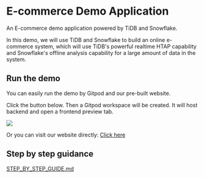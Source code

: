 # E-commerce Demo Application

An E-commerce demo application powered by TiDB and Snowflake.

In this demo, we will use TiDB and Snowflake to build an online e-commerce system, which will use TiDB's powerful realtime HTAP capability and Snowflake's offline analysis capability for a large amount of data in the system.

## Run the demo

You can easily run the demo by Gitpod and our pre-built website.

Click the button below. Then a Gitpod workspace will be created. It will host backend and open a frontend preview tab.

<a href="https://gitpod.io/#https://github.com/Mini256/tidb-snowflake-e-commerce-demo">
   <image src="https://gitpod.io/button/open-in-gitpod.svg" />
</a>

Or you can visit our website directly: [Click here](https://tidb-snowflake-e-commerce-demo.vercel.app/)

## Step by step guidance

[STEP_BY_STEP_GUIDE.md](docs/STEP_BY_STEP_GUIDE.md)
